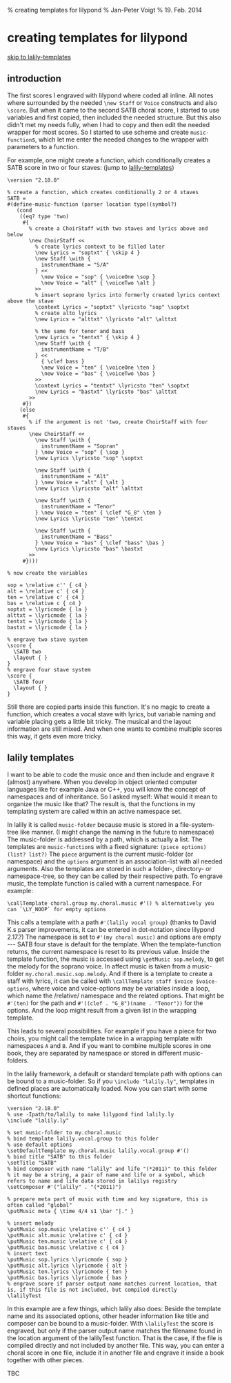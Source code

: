 % creating templates for lilypond
% Jan-Peter Voigt
% 19. Feb. 2014

creating templates for lilypond
===============================

[skip to lalily-templates](#lalily_templates)

introduction
------------

The first scores I engraved with lilypond where coded all inline.
All notes where surrounded by the needed `\new Staff` or `Voice` constructs and also `\score`.
But when it came to the second SATB choral score, I started to use variables and first copied,
then included the needed structure.
But this also didn't met my needs fully, when I had to copy and then edit the needed wrapper for most scores.
So I started to use scheme and create `music-function`s, which let me enter the needed changes to the wrapper with parameters to a function.

For example, one might create a function, which conditionally creates a SATB score in two or four staves:
(jump to [lalily-templates](#lalily-templates))

```
\version "2.18.0"

% create a function, which creates conditionally 2 or 4 staves
SATB =
#(define-music-function (parser location type)(symbol?)
   (cond
    ((eq? type 'two)
     #{
       % create a ChoirStaff with two staves and lyrics above and below
       \new ChoirStaff <<
         % create lyrics context to be filled later
         \new Lyrics = "soptxt" { \skip 4 }
         \new Staff \with {
           instrumentName = "S/A"
         } <<
           \new Voice = "sop" { \voiceOne \sop }
           \new Voice = "alt" { \voiceTwo \alt }
         >>
         % insert soprano lyrics into formerly created lyrics context above the stave
         \context Lyrics = "soptxt" \lyricsto "sop" \soptxt
         % create alto lyrics
         \new Lyrics = "alttxt" \lyricsto "alt" \alttxt
         
         % the same for tenor and bass
         \new Lyrics = "tentxt" { \skip 4 }
         \new Staff \with {
           instrumentName = "T/B"
         } <<
           { \clef bass }
           \new Voice = "ten" { \voiceOne \ten }
           \new Voice = "bas" { \voiceTwo \bas }
         >>
         \context Lyrics = "tentxt" \lyricsto "ten" \soptxt
         \new Lyrics = "bastxt" \lyricsto "bas" \alttxt
       >>
     #})
    (else
     #{
       % if the argument is not 'two, create ChoirStaff with four staves
       \new ChoirStaff <<
         \new Staff \with {
           instrumentName = "Sopran"
         } \new Voice = "sop" { \sop }
         \new Lyrics \lyricsto "sop" \soptxt
         
         \new Staff \with {
           instrumentName = "Alt"
         } \new Voice = "alt" { \alt }
         \new Lyrics \lyricsto "alt" \alttxt
         
         \new Staff \with {
           instrumentName = "Tenor"
         } \new Voice = "ten" { \clef "G_8" \ten }
         \new Lyrics \lyricsto "ten" \tentxt
         
         \new Staff \with {
           instrumentName = "Bass"
         } \new Voice = "bas" { \clef "bass" \bas }
         \new Lyrics \lyricsto "bas" \bastxt
       >>
     #})))

% now create the variables

sop = \relative c'' { c4 }
alt = \relative c' { c4 }
ten = \relative c' { c4 }
bas = \relative c { c4 }
soptxt = \lyricmode { la }
alttxt = \lyricmode { la }
tentxt = \lyricmode { la }
bastxt = \lyricmode { la }

% engrave two stave system
\score {
  \SATB two
  \layout { }
}
% engrave four stave system
\score {
  \SATB four
  \layout { }
}
```

Still there are copied parts inside this function.
It's no magic to create a function, which creates a vocal stave with lyrics,
but variable naming and variable placing gets a little bit tricky.
The musical and the layout information are still mixed.
And when one wants to combine multiple scores this way, it gets even more tricky.

lalily templates
----------------

I want to be able to code the music once and then include and engrave it (almost) anywhere.
When you develop in object oriented computer languages like for example Java or C++,
you will know the concept of namespaces and of inheritance.
So I asked myself: What would it mean to organize the music like that?
The result is, that the functions in my templating system are called within an active namespace set.

In lalily it is called `music-folder` because music is stored in a file-system-tree like manner.
(I might change the naming in the future to namespace)
The music-folder is addressed by a path, which is actually a list.
The templates are `music-function`s with a fixed signature: `(piece options)(list? list?)`
The `piece` argument is the current music-folder (or namespace) and the
`options` argument is an association-list with all needed arguments.
Also the templates are stored in such a folder-, directory- or namespace-tree,
so they can be called by their respective path.
To engrave music, the template function is called with a current namespace.
For example:

    \callTemplate choral.group my.choral.music #'() % alternatively you can `\LY_NOOP` for empty options

This calls a template with a path `#'(lalily vocal group)`
(thanks to David K.s parser improvements, it can be entered in dot-notation since lilypond 2.17.?)
The namespace is set to `#'(my choral music)` and options are empty --- SATB four stave is default for the template.
When the template-function returns, the current namespace is reset to its previous value.
Inside the template function, the music is accessed using `\getMusic sop.melody`,
to get the melody for the soprano voice.
In affect music is taken from a music-folder `my.choral.music.sop.melody`.
And if there is a template to create a staff with lyrics,
it can be called with `\callTemplate staff $voice $voice-options`,
where voice and voice-options may be variables inside a loop,
which name the /relative/ namespace and the related options.
That might be `#'(ten)` for the path and `#'((clef . "G_8")(name . "Tenor"))` for the options.
And the loop might result from a given list in the wrapping template.

This leads to several possibilities. For example if you have a piece for two choirs,
you might call the template twice in a wrapping template with namespaces `A` and `B`.
And if you want to combine multiple scores in one book, they are separated by namespace or stored in different music-folders.

In the lalily framework, a default or standard template path with options can be bound to a music-folder.
So if you `\include "lalily.ly"`, templates in defined places are automatically loaded.
Now you can start with some shortcut functions:

```
\version "2.18.0"
% use -Ipath/to/lalily to make lilypond find lalily.ly
\include "lalily.ly"

% set music-folder to my.choral.music
% bind template lalily.vocal.group to this folder
% use default options
\setDefaultTemplate my.choral.music lalily.vocal.group #'()
% bind title "SATB" to this folder
\setTitle "SATB"
% bind composer with name "lalily" and life "(*2011)" to this folder
% it may be a string, a pair of name and life or a symbol, which refers to name and life data stored in lalilys registry
\setComposer #'("lalily" . "(*2011)")

% prepare meta part of music with time and key signature, this is often called "global"
\putMusic meta { \time 4/4 s1 \bar "|." }

% insert melody
\putMusic sop.music \relative c'' { c4 }
\putMusic alt.music \relative c' { c4 }
\putMusic ten.music \relative c' { c4 }
\putMusic bas.music \relative c { c4 }
% insert text
\putMusic sop.lyrics \lyricmode { sop }
\putMusic alt.lyrics \lyricmode { alt }
\putMusic ten.lyrics \lyricmode { ten }
\putMusic bas.lyrics \lyricmode { bas }
% engrave score if parser output name matches current location, that is, if this file is not included, but compiled directly
\lalilyTest
```

In this example are a few things, which lalily also does: Beside the template name and its associated options,
other header information like title and composer can be bound to a music-folder.
With `\lalilyTest` the score is engraved, but only if the parser output name matches the filename found in the location argument of the lalilyTest function.
That is the case, if the file is compiled directly and not included by another file.
This way, you can enter a choral score in one file, include it in another file and engrave it inside a book together with other pieces.

TBC
